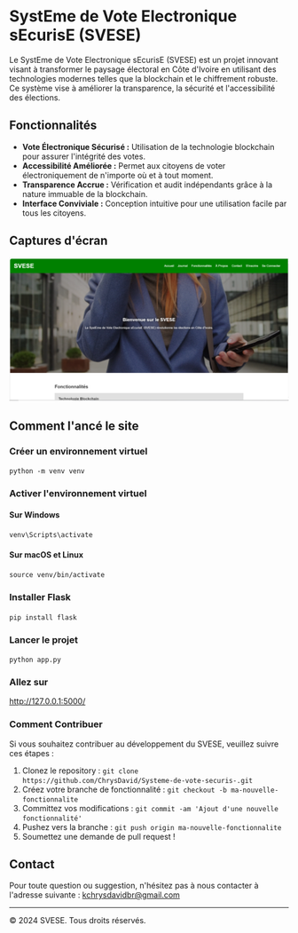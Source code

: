 # SystEme de Vote Electronique sEcurisE (SVESE)

<!-- ![Capture d'écran du projet](assets/images/Capture.PNG) -->

Le SystEme de Vote Electronique sEcurisE (SVESE) est un projet innovant visant à transformer le paysage électoral en Côte d'Ivoire en utilisant des technologies modernes telles que la blockchain et le chiffrement robuste. Ce système vise à améliorer la transparence, la sécurité et l'accessibilité des élections.

## Fonctionnalités

- **Vote Électronique Sécurisé :** Utilisation de la technologie blockchain pour assurer l'intégrité des votes.
- **Accessibilité Améliorée :** Permet aux citoyens de voter électroniquement de n'importe où et à tout moment.
- **Transparence Accrue :** Vérification et audit indépendants grâce à la nature immuable de la blockchain.
- **Interface Conviviale :** Conception intuitive pour une utilisation facile par tous les citoyens.

## Captures d'écran

![Capture d'écran 1](static/images/Capture.PNG)

## Comment l'ancé le site

### Créer un environnement virtuel
`python -m venv venv`

### Activer l'environnement virtuel
#### Sur Windows
`venv\Scripts\activate`
#### Sur macOS et Linux
`source venv/bin/activate`

### Installer Flask
`pip install flask`

### Lancer le projet
`python app.py`

### Allez sur 
http://127.0.0.1:5000/

### Comment Contribuer

Si vous souhaitez contribuer au développement du SVESE, veuillez suivre ces étapes :

1. Clonez le repository : `git clone https://github.com/ChrysDavid/Systeme-de-vote-securis-.git`
2. Créez votre branche de fonctionnalité : `git checkout -b ma-nouvelle-fonctionnalite`
3. Committez vos modifications : `git commit -am 'Ajout d'une nouvelle fonctionnalité'`
4. Pushez vers la branche : `git push origin ma-nouvelle-fonctionnalite`
5. Soumettez une demande de pull request !

## Contact

Pour toute question ou suggestion, n'hésitez pas à nous contacter à l'adresse suivante : kchrysdavidbr@gmail.com

---

© 2024 SVESE. Tous droits réservés.
